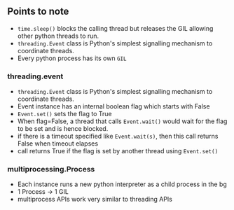 ## Points to note
* `time.sleep()` blocks the calling thread but releases the GIL allowing other python threads to run.
* `threading.Event` class is Python's simplest signalling mechanism to coordinate threads.
* Every python process has its own `GIL`

### threading.event
* `threading.Event` class is Python's simplest signalling mechanism to coordinate threads.
* Event instance has an internal boolean flag which starts with False
* `Event.set()` sets the flag to True
* When flag=False, a thread that calls `Event.wait()` would wait for the flag to be set and is hence blocked.
* if there is a timeout specified like `Event.wait(s)`, then this call returns False when timeout elapses
* call returns True if the flag is set by another thread using `Event.set()`


### multiprocessing.Process
* Each instance runs a new python interpreter as a child process in the bg
* 1 Process -> 1 GIL
* multiprocess APIs work very similar to threading APIs